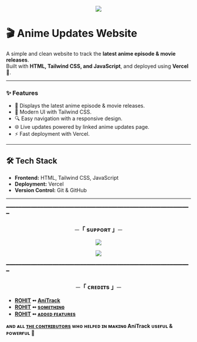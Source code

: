 
<p align="center">
<img src="https://radare.arzfun.com/api/tg/photo?id=AgACAgQAAxkBAAEGdtNotDWL41PX7SYOSPCY2pQ8yA0QIwACAskxG8DqUVAmTNU63KJ_VwEAAwIAA3kAAzYE">
</p>

# 🎬 Anime Updates Website

A simple and clean website to track the **latest anime episode & movie releases**.  
Built with **HTML, Tailwind CSS, and JavaScript**, and deployed using **Vercel** 🚀.

---

### ✨ Features
- 📅 Displays the latest anime episode & movie releases.  
- 🎨 Modern UI with Tailwind CSS.  
- 🔍 Easy navigation with a responsive design.  
- 🌐 Live updates powered by linked anime updates page.  
- ⚡ Fast deployment with Vercel.  

---

## 🛠️ Tech Stack
- **Frontend:** HTML, Tailwind CSS, JavaScript  
- **Deployment:** Vercel  
- **Version Control:** Git & GitHub  

---
━━━━━━━━━━━━━━━━━━━━━━━━━━━━━━━━━━━━━━━━━━━━━━━━━━━━━━━━━━━━

<h3 align="center">
    ─「 sᴜᴩᴩᴏʀᴛ 」─
</h3>

<p align="center">
<a href="https://telegram.me/ROHITREDDY69"><img src="https://img.shields.io/badge/-Support%20Group-blue.svg?style=for-the-badge&logo=Telegram"></a>
</p>
<p align="center">
<a href="https://telegram.me/ROHITREDDY69"><img src="https://img.shields.io/badge/-Support%20Channel-blue.svg?style=for-the-badge&logo=Telegram"></a>
</p>

━━━━━━━━━━━━━━━━━━━━━━━━━━━━━━━━━━━━━━━━━━━━━━━━━━━━━━━━━━━━

<h3 align="center">
    ─「 ᴄʀᴇᴅɪᴛs 」─
</h3>

- <b>[ROHIT](https://github.com/ROHITREDDY69)  ➻  [AniTrack](https://github.com/AniTrack) </b>
- <b>[ROHIT](https://github.com/ROHITREDDY69)  ➻  [sᴏᴍᴇᴛʜɪɴɢ](https://github.com/AniTrack) </b>
- <b>[ROHIT](https://github.com/ROHITREDDY69)  ➻  [ᴀᴅᴅᴇᴅ ғᴇᴀᴛᴜʀᴇs](https://github.com/ROHITREDDY69) </b>

 
<b>ᴀɴᴅ ᴀʟʟ [ᴛʜᴇ ᴄᴏɴᴛʀɪʙᴜᴛᴏʀs](https://github.com/AniTrack) ᴡʜᴏ ʜᴇʟᴩᴇᴅ ɪɴ ᴍᴀᴋɪɴɢ AniTrack ᴜsᴇғᴜʟ & ᴩᴏᴡᴇʀғᴜʟ 🖤 </b>


